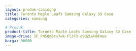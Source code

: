 ```yaml
---
layout: produk-casinghp
title: Toronto Maple Leafs Samsung Galaxy S9 Case
categories: samsung

# Produk
product-title: Toronto Maple Leafs Samsung Galaxy S9 Case
image-drive: 1F_PN5Qm5rs7wk-FlJF3-o9QZLwH0Fmee
harga: 90000
---
```

